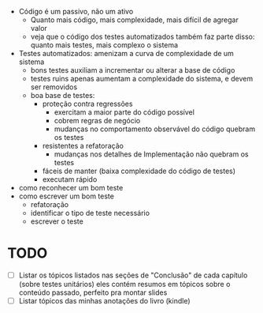 * Código é um passivo, não um ativo
	* Quanto mais código, mais complexidade, mais difícil de agregar valor
	* veja que o código dos testes automatizados também faz parte disso: quanto mais testes, mais complexo o sistema
* Testes automatizados: amenizam a curva de complexidade de um sistema
	* bons testes auxiliam a incrementar ou alterar a base de código 
	* testes ruins apenas aumentam a complexidade do sistema, e devem ser removidos
	* boa base de testes: 
		* proteção contra regressões
			* exercitam a maior parte do código possível
			* cobrem regras de negócio 
			* mudanças no comportamento observável do código quebram os testes
		* resistentes a refatoração
			* mudanças nos detalhes de Implementação não quebram os testes
		* fáceis de manter (baixa complexidade do código de testes)
		* executam rápido 
* como reconhecer um bom teste
* como escrever um bom teste
	* refatoração 
	* identificar o tipo de teste necessário 
	* escrever o teste
# TODO
- [ ] Listar os tópicos listados nas seções de "Conclusão" de cada capítulo (sobre testes unitários)
	eles contém resumos em tópicos sobre o conteúdo passado, perfeito pra montar slides
- [ ] Listar tópicos das minhas anotações do livro (kindle)